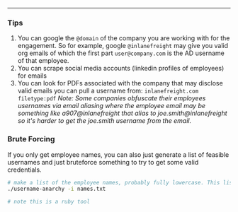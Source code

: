-- -
### Tips
1. You can google the `@domain` of the company you are working with for the engagement. So for example, google `@inlanefreight` may give you valid org emails of which the first part `user@company.com` is the AD username of that employee. 
2. You can scrape social media accounts (linkedin profiles of employees) for emails 
3. You can look for PDFs associated with the company that may disclose valid emails you can pull a username from: `inlanefreight.com filetype:pdf`
*Note: Some companies obfuscate their employees usernames via email aliasing where the employee email may be something like a907@inlanefreight that alias to joe.smith@inlanefreight so it's harder to get the joe.smith username from the email.*
### Brute Forcing
If you only get employee names, you can also just generate a list of feasible usernames and just bruteforce something to try to get some valid credentials. 
```bash
# make a list of the employee names, probably fully lowercase. This list will be assumed to be names.txt in the following exampale.
./username-anarchy -i names.txt

# note this is a ruby tool
```